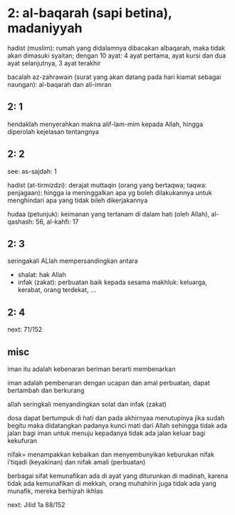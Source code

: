 # 2: al-baqarah (sapi betina), madaniyyah

hadist (muslim):
rumah yang didalamnya dibacakan albaqarah,
maka tidak akan dimasuki syaitan;
dengan 10 ayat:
4 ayat pertama,
ayat kursi dan dua ayat selanjutnya,
3 ayat terakhir

bacalah az-zahrawain
(surat yang akan datang pada hari kiamat sebagai naungan):
al-baqarah dan ali-imran

## 2: 1
hendaklah menyerahkan makna alif-lam-mim kepada Allah,
hingga diperolah kejelasan tentangnya

## 2: 2
see:
as-sajdah: 1

hadist (at-tirmizdzi):
derajat muttaqin (orang yang bertaqwa; taqwa: penjagaan):
hingga ia meninggalkan apa yg boleh dilakukannya untuk
menghindari apa yang tidak bileh dikerjakannya

hudaa (petunjuk):
keimanan yang tertanam di dalam hati (oleh Allah),
al-qashash: 56, al-kahfi: 17

## 2: 3
seringakali ALlah mempersandingkan antara
* shalat: hak Allah
* infak (zakat): perbuatan baik kepada sesama makhluk:
  keluarga, kerabat, orang terdekat, ...

## 2: 4
next: 71/152

## misc
iman itu adalah kebenaran
beriman berarti membenarkan

iman adalah pembenaran dengan ucapan dan amal perbuatan,
dapat bertambah dan berkurang

allah seringkali menyandingkan solat dan infak (zakat)

dosa dapat bertumpuk di hati
dan pada akhirnyaa menutupinya
jika sudah begitu maka didatangkan padanya kunci mati dari Allah
sehingga tidak ada jalan bagi iman untuk menuju kepadanya
tidak ada jalan keluar bagi kekufuran

nifak= menampakkan kebaikan dan menyembunyikan keburukan
nifak i'tiqadi (keyakinan) dan nifak amali (perbuatan)

berbagai sifat kemunafikan ada di ayat yang diturunkan di madinah,
karena tidak ada kemunafikan di mekkah,
orang muhahirin juga tidak ada yang munafik, mereka berhijrah ikhlas

next:
Jilid 1a
88/152
